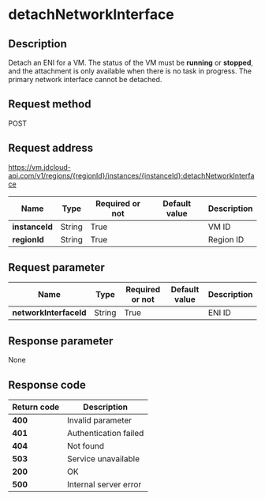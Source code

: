 # detachNetworkInterface


## Description
Detach an ENI for a VM. 
The status of the VM must be <b>running</b> or <b>stopped</b>, and the attachment is only available when there is no task in progress. 
The primary network interface cannot be detached.


## Request method
POST

## Request address
https://vm.jdcloud-api.com/v1/regions/{regionId}/instances/{instanceId}:detachNetworkInterface

|Name|Type|Required or not|Default value|Description|
|---|---|---|---|---|
|**instanceId**|String|True| |VM ID|
|**regionId**|String|True| |Region ID|

## Request parameter
|Name|Type|Required or not|Default value|Description|
|---|---|---|---|---|
|**networkInterfaceId**|String|True| |ENI ID|


## Response parameter
None


## Response code
|Return code|Description|
|---|---|
|**400**|Invalid parameter|
|**401**|Authentication failed|
|**404**|Not found|
|**503**|Service unavailable|
|**200**|OK|
|**500**|Internal server error|
